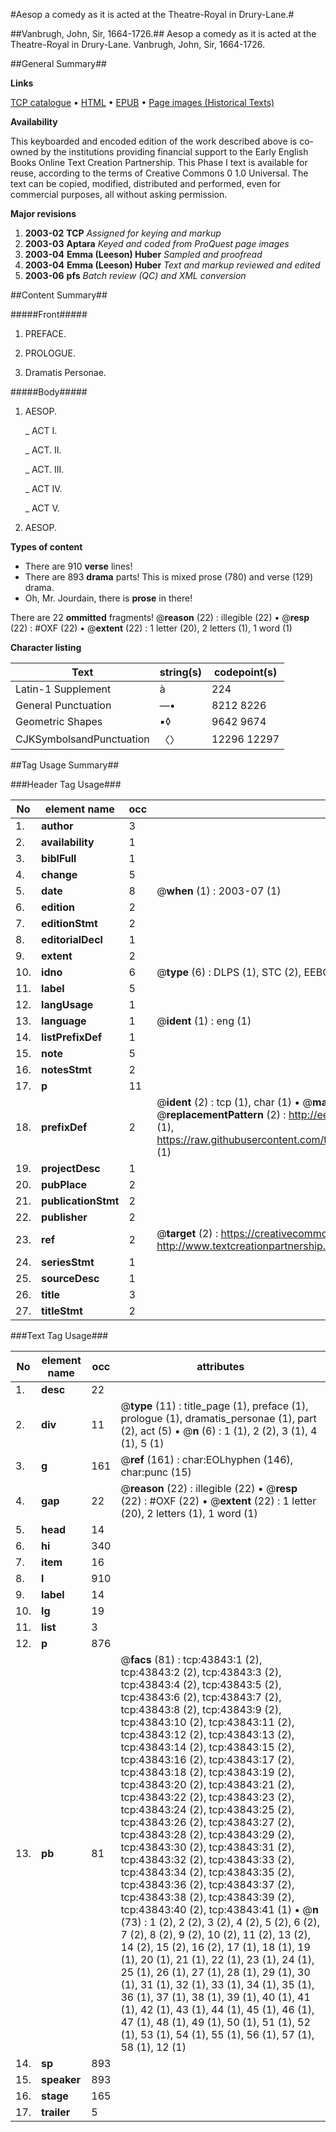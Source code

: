 #Aesop a comedy as it is acted at the Theatre-Royal in Drury-Lane.#

##Vanbrugh, John, Sir, 1664-1726.##
Aesop a comedy as it is acted at the Theatre-Royal in Drury-Lane.
Vanbrugh, John, Sir, 1664-1726.

##General Summary##

**Links**

[TCP catalogue](http://www.ota.ox.ac.uk/tcp/)  • 
[HTML](http://tei.it.ox.ac.uk/tcp/Texts-HTML/free/A65/A65052.html)  • 
[EPUB](http://tei.it.ox.ac.uk/tcp/Texts-EPUB/free/A65/A65052.epub) • 
[Page images (Historical Texts)](https://data.historicaltexts.jisc.ac.uk/view?pubId=eebo-09619222e&pageId=eebo-09619222e-43843-1)

**Availability**

This keyboarded and encoded edition of the
	       work described above is co-owned by the institutions
	       providing financial support to the Early English Books
	       Online Text Creation Partnership. This Phase I text is
	       available for reuse, according to the terms of Creative
	       Commons 0 1.0 Universal. The text can be copied,
	       modified, distributed and performed, even for
	       commercial purposes, all without asking permission.

**Major revisions**

1. __2003-02__ __TCP__ *Assigned for keying and markup*
1. __2003-03__ __Aptara__ *Keyed and coded from ProQuest page images*
1. __2003-04__ __Emma (Leeson) Huber__ *Sampled and proofread*
1. __2003-04__ __Emma (Leeson) Huber__ *Text and markup reviewed and edited*
1. __2003-06__ __pfs__ *Batch review (QC) and XML conversion*

##Content Summary##

#####Front#####

1. PREFACE.

1. PROLOGUE.

1. Dramatis Personae.

#####Body#####

1. AESOP.

    _ ACT I.

    _ ACT. II.

    _ ACT. III.

    _ ACT IV.

    _ ACT V.

1. AESOP.

**Types of content**

  * There are 910 **verse** lines!
  * There are 893 **drama** parts! This is mixed prose (780) and verse (129) drama.
  * Oh, Mr. Jourdain, there is **prose** in there!

There are 22 **ommitted** fragments! 
 @__reason__ (22) : illegible (22)  •  @__resp__ (22) : #OXF (22)  •  @__extent__ (22) : 1 letter (20), 2 letters (1), 1 word (1)

**Character listing**


|Text|string(s)|codepoint(s)|
|---|---|---|
|Latin-1 Supplement|à|224|
|General Punctuation|—•|8212 8226|
|Geometric Shapes|▪◊|9642 9674|
|CJKSymbolsandPunctuation|〈〉|12296 12297|

##Tag Usage Summary##

###Header Tag Usage###

|No|element name|occ|attributes|
|---|---|---|---|
|1.|__author__|3||
|2.|__availability__|1||
|3.|__biblFull__|1||
|4.|__change__|5||
|5.|__date__|8| @__when__ (1) : 2003-07 (1)|
|6.|__edition__|2||
|7.|__editionStmt__|2||
|8.|__editorialDecl__|1||
|9.|__extent__|2||
|10.|__idno__|6| @__type__ (6) : DLPS (1), STC (2), EEBO-CITATION (1), OCLC (1), VID (1)|
|11.|__label__|5||
|12.|__langUsage__|1||
|13.|__language__|1| @__ident__ (1) : eng (1)|
|14.|__listPrefixDef__|1||
|15.|__note__|5||
|16.|__notesStmt__|2||
|17.|__p__|11||
|18.|__prefixDef__|2| @__ident__ (2) : tcp (1), char (1)  •  @__matchPattern__ (2) : ([0-9\-]+):([0-9IVX]+) (1), (.+) (1)  •  @__replacementPattern__ (2) : http://eebo.chadwyck.com/downloadtiff?vid=$1&page=$2 (1), https://raw.githubusercontent.com/textcreationpartnership/Texts/master/tcpchars.xml#$1 (1)|
|19.|__projectDesc__|1||
|20.|__pubPlace__|2||
|21.|__publicationStmt__|2||
|22.|__publisher__|2||
|23.|__ref__|2| @__target__ (2) : https://creativecommons.org/publicdomain/zero/1.0/ (1), http://www.textcreationpartnership.org/docs/. (1)|
|24.|__seriesStmt__|1||
|25.|__sourceDesc__|1||
|26.|__title__|3||
|27.|__titleStmt__|2||


###Text Tag Usage###

|No|element name|occ|attributes|
|---|---|---|---|
|1.|__desc__|22||
|2.|__div__|11| @__type__ (11) : title_page (1), preface (1), prologue (1), dramatis_personae (1), part (2), act (5)  •  @__n__ (6) : 1 (1), 2 (2), 3 (1), 4 (1), 5 (1)|
|3.|__g__|161| @__ref__ (161) : char:EOLhyphen (146), char:punc (15)|
|4.|__gap__|22| @__reason__ (22) : illegible (22)  •  @__resp__ (22) : #OXF (22)  •  @__extent__ (22) : 1 letter (20), 2 letters (1), 1 word (1)|
|5.|__head__|14||
|6.|__hi__|340||
|7.|__item__|16||
|8.|__l__|910||
|9.|__label__|14||
|10.|__lg__|19||
|11.|__list__|3||
|12.|__p__|876||
|13.|__pb__|81| @__facs__ (81) : tcp:43843:1 (2), tcp:43843:2 (2), tcp:43843:3 (2), tcp:43843:4 (2), tcp:43843:5 (2), tcp:43843:6 (2), tcp:43843:7 (2), tcp:43843:8 (2), tcp:43843:9 (2), tcp:43843:10 (2), tcp:43843:11 (2), tcp:43843:12 (2), tcp:43843:13 (2), tcp:43843:14 (2), tcp:43843:15 (2), tcp:43843:16 (2), tcp:43843:17 (2), tcp:43843:18 (2), tcp:43843:19 (2), tcp:43843:20 (2), tcp:43843:21 (2), tcp:43843:22 (2), tcp:43843:23 (2), tcp:43843:24 (2), tcp:43843:25 (2), tcp:43843:26 (2), tcp:43843:27 (2), tcp:43843:28 (2), tcp:43843:29 (2), tcp:43843:30 (2), tcp:43843:31 (2), tcp:43843:32 (2), tcp:43843:33 (2), tcp:43843:34 (2), tcp:43843:35 (2), tcp:43843:36 (2), tcp:43843:37 (2), tcp:43843:38 (2), tcp:43843:39 (2), tcp:43843:40 (2), tcp:43843:41 (1)  •  @__n__ (73) : 1 (2), 2 (2), 3 (2), 4 (2), 5 (2), 6 (2), 7 (2), 8 (2), 9 (2), 10 (2), 11 (2), 13 (2), 14 (2), 15 (2), 16 (2), 17 (1), 18 (1), 19 (1), 20 (1), 21 (1), 22 (1), 23 (1), 24 (1), 25 (1), 26 (1), 27 (1), 28 (1), 29 (1), 30 (1), 31 (1), 32 (1), 33 (1), 34 (1), 35 (1), 36 (1), 37 (1), 38 (1), 39 (1), 40 (1), 41 (1), 42 (1), 43 (1), 44 (1), 45 (1), 46 (1), 47 (1), 48 (1), 49 (1), 50 (1), 51 (1), 52 (1), 53 (1), 54 (1), 55 (1), 56 (1), 57 (1), 58 (1), 12 (1)|
|14.|__sp__|893||
|15.|__speaker__|893||
|16.|__stage__|165||
|17.|__trailer__|5||
